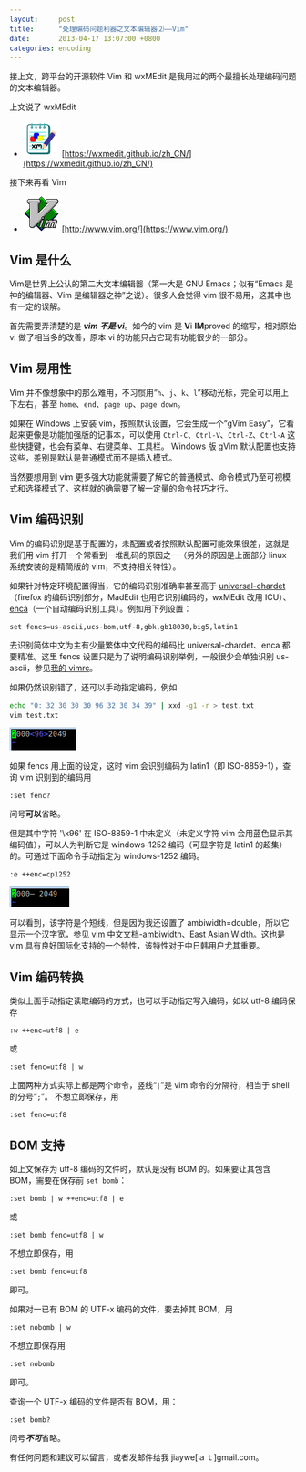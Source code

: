 ```yaml
---
layout:     post
title:      "处理编码问题利器之文本编辑器⑵——Vim"
date:       2013-04-17 13:07:00 +0800
categories: encoding
---
```

接上文，跨平台的开源软件 Vim 和 wxMEdit 是我用过的两个最擅长处理编码问题的文本编辑器。

上文说了 wxMEdit
- ![wxmedit.png](/assets/wxmedit_64.png) [https://wxmedit.github.io/zh_CN/](https://wxmedit.github.io/zh_CN/)

接下来再看 Vim
- ![vim.png](/assets/vim_64.png) [http://www.vim.org/](https://www.vim.org/)

## Vim 是什么
Vim是世界上公认的第二大文本编辑器（第一大是 GNU Emacs；似有“Emacs 是神的编辑器、Vim 是编辑器之神”之说）。很多人会觉得 vim 很不易用，这其中也有一定的误解。
 
首先需要弄清楚的是 ***vim 不是 vi***。如今的 vim 是 **V**i **IM**proved 的缩写，相对原始 vi 做了相当多的改善，原本 vi 的功能只占它现有功能很少的一部分。

## Vim 易用性
Vim 并不像想象中的那么难用，不习惯用“`h`、`j`、`k`、`l`”移动光标，完全可以用上下左右，甚至 `home`、`end`、`page up`、`page down`。
 
如果在 Windows 上安装 vim，按照默认设置，它会生成一个“gVim Easy”，它看起来更像是功能加强版的记事本，可以使用 `Ctrl-C`、`Ctrl-V`、`Ctrl-Z`、`Ctrl-A` 这些快捷键，也会有菜单、右键菜单、工具栏。 Windows 版 gVim 默认配置也支持这些，差别是默认是普通模式而不是插入模式。
 
当然要想用到 vim 更多强大功能就需要了解它的普通模式、命令模式乃至可视模式和选择模式了。这样就的确需要了解一定量的命令技巧才行。

## Vim 编码识别
Vim 的编码识别是基于配置的，未配置或者按照默认配置可能效果很差，这就是我们用 vim 打开一个常看到一堆乱码的原因之一（另外的原因是上面部分 linux 系统安装的是精简版的 vim，不支持相关特性）。

如果针对特定环境配置得当，它的编码识别准确率甚至高于 [universal-chardet](https://github.com/BYVoid/uchardet)（firefox 的编码识别部分，MadEdit 也用它识别编码的，wxMEdit 改用 ICU）、
[enca](http://freecode.com/projects/enca)（一个自动编码识别工具）。例如用下列设置：

```vim
set fencs=us-ascii,ucs-bom,utf-8,gbk,gb18030,big5,latin1
```

去识别简体中文为主有少量繁体中文代码的编码比 universal-chardet、enca 都要精准。这里 fencs 设置只是为了说明编码识别举例，一般很少会单独识别 us-ascii，参见[我的 vimrc](/tips/2013/03/30/my-vimrc.html)。

如果仍然识别错了，还可以手动指定编码，例如

```bash
echo "0: 32 30 30 30 96 32 30 34 39" | xxd -g1 -r > test.txt  
vim test.txt
```

![vim_1.png](/assets/vim/vim_1.png)

如果 fencs 用上面的设定，这时 vim 会识别编码为 latin1（即 ISO-8859-1），查询 vim 识别到的编码用

```vim
:set fenc?
```

问号**可以**省略。

但是其中字符 '\x96' 在 ISO-8859-1 中未定义（未定义字符 vim 会用蓝色显示其编码值），可以人为判断它是 windows-1252 编码（可显字符是 latin1 的超集）的。可通过下面命令手动指定为 windows-1252 编码。

```vim
:e ++enc=cp1252
```

![vim_2.png](/assets/vim/vim_2.png)

可以看到，该字符是个短线，但是因为我还设置了 ambiwidth=double，所以它显示一个汉字宽，参见 [vim 中文文档-ambiwidth](http://vimcdoc.sourceforge.net/doc/options.html#%27ambw%27)、[East Asian Width](http://www.unicode.org/reports/tr11/)。这也是 vim 具有良好国际化支持的一个特性，该特性对于中日韩用户尤其重要。

## Vim 编码转换
类似上面手动指定读取编码的方式，也可以手动指定写入编码，如以 utf-8 编码保存

```vim
:w ++enc=utf8 | e
```

或

```vim
:set fenc=utf8 | w
```

上面两种方式实际上都是两个命令，竖线“`|`”是 vim 命令的分隔符，相当于 shell 的分号“`;`”。
不想立即保存，用

```vim
:set fenc=utf8
```

## BOM 支持
如上文保存为 utf-8 编码的文件时，默认是没有 BOM 的。如果要让其包含 BOM，需要在保存前 `set bomb`：

```vim
:set bomb | w ++enc=utf8 | e
```

或

```vim
:set bomb fenc=utf8 | w
```

不想立即保存，用

```vim
:set bomb fenc=utf8
```

即可。

如果对一已有 BOM 的 UTF-x 编码的文件，要去掉其 BOM，用

```vim
:set nobomb | w
```

不想立即保存用

```vim
:set nobomb
```

即可。

查询一个 UTF-x 编码的文件是否有 BOM，用：

```vim
:set bomb?
```

问号***不可***省略。

有任何问题和建议可以留言，或者发邮件给我 jiaywe[ａｔ]gmail.com。
